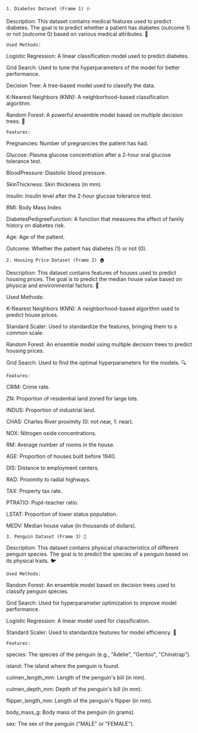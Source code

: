    1. Diabetes Dataset (Frame 1) 🩺
Description:
This dataset contains medical features used to predict diabetes. The goal is to predict whether a patient has diabetes (outcome 1) or not (outcome 0) based on various medical attributes. 🩻

    Used Methods:

Logistic Regression: A linear classification model used to predict diabetes.

Grid Search: Used to tune the hyperparameters of the model for better performance.

Decision Tree: A tree-based model used to classify the data.

K-Nearest Neighbors (KNN): A neighborhood-based classification algorithm.

Random Forest: A powerful ensemble model based on multiple decision trees. 🌳

    Features:

Pregnancies: Number of pregnancies the patient has had.

Glucose: Plasma glucose concentration after a 2-hour oral glucose tolerance test.

BloodPressure: Diastolic blood pressure.

SkinThickness: Skin thickness (in mm).

Insulin: Insulin level after the 2-hour glucose tolerance test.

BMI: Body Mass Index.

DiabetesPedigreeFunction: A function that measures the effect of family history on diabetes risk.

Age: Age of the patient.

Outcome: Whether the patient has diabetes (1) or not (0).

    2. Housing Price Dataset (Frame 2) 🏠
Description:
This dataset contains features of houses used to predict housing prices. The goal is to predict the median house value based on physical and environmental factors. 🏡

Used Methods:

K-Nearest Neighbors (KNN): A neighborhood-based algorithm used to predict house prices.

Standard Scaler: Used to standardize the features, bringing them to a common scale.

Random Forest: An ensemble model using multiple decision trees to predict housing prices.

Grid Search: Used to find the optimal hyperparameters for the models. 🔍

    Features:

CRIM: Crime rate.

ZN: Proportion of residential land zoned for large lots.

INDUS: Proportion of industrial land.

CHAS: Charles River proximity (0: not near, 1: near).

NOX: Nitrogen oxide concentrations.

RM: Average number of rooms in the house.

AGE: Proportion of houses built before 1940.

DIS: Distance to employment centers.

RAD: Proximity to radial highways.

TAX: Property tax rate.

PTRATIO: Pupil-teacher ratio.

LSTAT: Proportion of lower status population.

MEDV: Median house value (in thousands of dollars).


    3. Penguin Dataset (Frame 3) 🐧
Description:
This dataset contains physical characteristics of different penguin species. The goal is to predict the species of a penguin based on its physical traits. 🐦

    Used Methods:

Random Forest: An ensemble model based on decision trees used to classify penguin species.

Grid Search: Used for hyperparameter optimization to improve model performance.

Logistic Regression: A linear model used for classification.

Standard Scaler: Used to standardize features for model efficiency. 🔄

    Features:

species: The species of the penguin (e.g., "Adelie", "Gentoo", "Chinstrap").

island: The island where the penguin is found.

culmen_length_mm: Length of the penguin's bill (in mm).

culmen_depth_mm: Depth of the penguin's bill (in mm).

flipper_length_mm: Length of the penguin's flipper (in mm).

body_mass_g: Body mass of the penguin (in grams).

sex: The sex of the penguin ("MALE" or "FEMALE").
